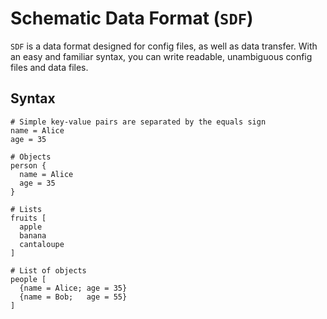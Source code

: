 # Schematic Data Format (`SDF`)

`SDF` is a data format designed for config files, as well as data transfer.
With an easy and familiar syntax, you can write readable, unambiguous config files and data files.

## Syntax

```sdf
# Simple key-value pairs are separated by the equals sign
name = Alice
age = 35

# Objects
person {
  name = Alice
  age = 35
}

# Lists
fruits [
  apple
  banana
  cantaloupe
]

# List of objects
people [
  {name = Alice; age = 35}
  {name = Bob;   age = 55}
]
```
